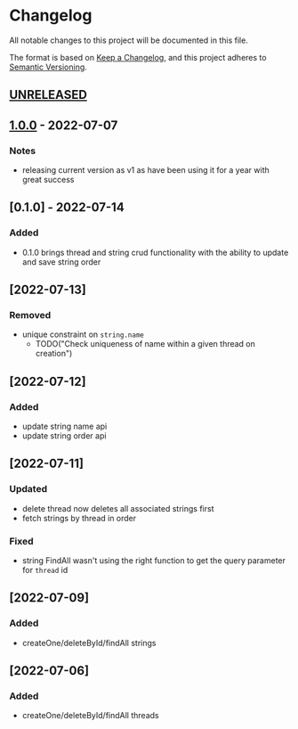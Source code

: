 # Changelog

All notable changes to this project will be documented in this file.

The format is based on [Keep a Changelog](https://keepachangelog.com/en/1.0.0/),
and this project adheres to [Semantic Versioning](https://semver.org/spec/v2.0.0.html).

## [UNRELEASED]

## [1.0.0] - 2022-07-07

### Notes
- releasing current version as v1 as have been using it for a year with great success

## [0.1.0] - 2022-07-14

### Added
- 0.1.0 brings thread and string crud functionality with the ability to update and save string order

## [2022-07-13]

### Removed
- unique constraint on `string.name`
  - TODO("Check uniqueness of name within a given thread on creation")

## [2022-07-12]
  
### Added
- update string name api
- update string order api

## [2022-07-11]

### Updated
- delete thread now deletes all associated strings first
- fetch strings by thread in order

### Fixed
- string FindAll wasn't using the right function to get the query parameter for `thread` id

## [2022-07-09]

### Added
- createOne/deleteById/findAll strings

## [2022-07-06]

### Added
- createOne/deleteById/findAll threads

[unreleased]: https://github.com/orpheus/strings/compare/v1.0.0...HEAD
[1.0.0]: https://github.com/orpheus/strings/releases/tag/v1.0.0

